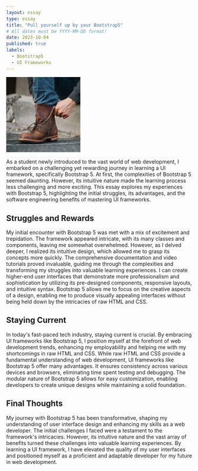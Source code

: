 ```yaml
---
layout: essay
type: essay
title: "Pull yourself up by your Bootstrap5"
# All dates must be YYYY-MM-DD format!
date: 2023-10-04
published: true
labels:
  - Bootstrap5
  - UI Frameworks
---
```


<img width="200px" class="rounded float-start pe-4" src="../img/boot.jpg">

As a student newly introduced to the vast world of web development, I embarked on a challenging yet rewarding journey in learning a UI framework, specifically Bootstrap 5. At first, the complexities of Bootstrap 5 seemed daunting. However, its intuitive nature made the learning process less challenging and more exciting. This essay explores my experiences with Bootstrap 5, highlighting the initial struggles, its advantages, and the software engineering benefits of mastering UI frameworks.

## Struggles and Rewards

My initial encounter with Bootstrap 5 was met with a mix of excitement and trepidation. The framework appeared intricate, with its many classes and components, leaving me somewhat overwhelmed. However, as I delved deeper, I realized its intuitive design, which allowed me to grasp its concepts more quickly. The comprehensive documentation and video tutorials proved invaluable, guiding me through the complexities and transforming my struggles into valuable learning experiences. I can create higher-end user interfaces that demonstrate more professionalism and sophistication by utilizing its pre-designed components, responsive layouts, and intuitive syntax. Bootstrap 5 allows me to focus on the creative aspects of a design, enabling me to produce visually appealing interfaces without being held down by the intricacies of raw HTML and CSS.

## Staying Current

In today's fast-paced tech industry, staying current is crucial. By embracing UI frameworks like Bootstrap 5, I position myself at the forefront of web development trends, enhancing my employability and helping me with my shortcomings in raw HTML and CSS. While raw HTML and CSS provide a fundamental understanding of web development, UI frameworks like Bootstrap 5 offer many advantages. It ensures consistency across various devices and browsers, eliminating time spent testing and debugging. The modular nature of Bootstrap 5 allows for easy customization, enabling developers to create unique designs while maintaining a solid foundation.

## Final Thoughts

My journey with Bootstrap 5 has been transformative, shaping my understanding of user interface design and enhancing my skills as a web developer. The initial challenges I faced were a testament to the framework's intricacies. However, its intuitive nature and the vast array of benefits turned these challenges into valuable learning experiences. By learning a UI framework, I have elevated the quality of my user interfaces and positioned myself as a proficient and adaptable developer for my future in web development.
